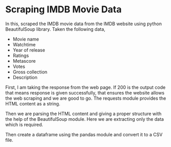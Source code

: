 
# Scraping IMDB Movie Data

In this, scraped the IMDB movie data from the IMDB website using python BeautifulSoup library.
Taken the following data,
* Movie name
* Watchtime
* Year of release
* Ratings
* Metascore
* Votes
* Gross collection
* Description

First, I am taking the response from the web page. If 200 is the output code that means response is given successfully, that ensures the website allows the web scraping and we are good to go. The requests module provides the HTML content as a string. 

Then we are parsing the HTML content and giving a proper structure with the help of the BeautifulSoup module. Here we are extracting only the data which is required.

Then create a dataframe using the pandas module and convert it to a CSV file. 

